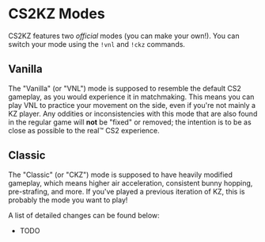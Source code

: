 # CS2KZ Modes

CS2KZ features two *official* modes (you can make your own!). You can switch
your mode using the `!vnl` and `!ckz` commands.

## Vanilla

The "Vanilla" (or "VNL") mode is supposed to resemble the default CS2 gameplay,
as you would experience it in matchmaking. This means you can play VNL to
practice your movement on the side, even if you're not mainly a KZ player. Any
oddities or inconsistencies with this mode that are also found in the regular
game will **not** be "fixed" or removed; the intention is to be as close as
possible to the real™️ CS2 experience.

## Classic

The "Classic" (or "CKZ") mode is supposed to have heavily modified gameplay,
which means higher air acceleration, consistent bunny hopping, pre-strafing,
and more. If you've played a previous iteration of KZ, this is probably the
mode you want to play!

A list of detailed changes can be found below:

- TODO
